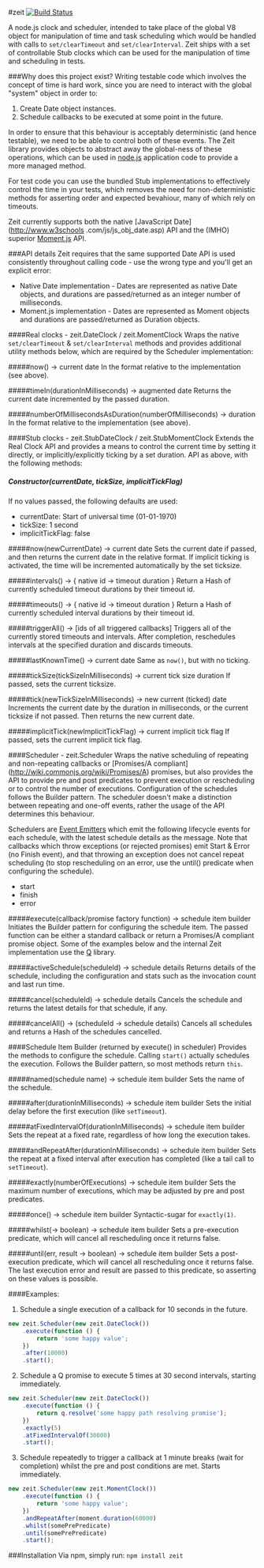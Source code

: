 #zeit  [![Build Status](https://travis-ci.org/daviddenton/zeit.png?branch=master)](https://travis-ci.org/daviddenton/zeit)

A node.js clock and scheduler, intended to take place of the global V8 object for manipulation of time and task scheduling which
would be handled with calls to ```set/clearTimeout``` and ```set/clearInterval```. Zeit ships with a set of controllable Stub clocks
 which can be used for the manipulation of time and scheduling in tests.

###Why does this project exist?
Writing testable code which involves the concept of time is hard work, since you are need to interact with the global "system" object in order to:
1. Create Date object instances.
2. Schedule callbacks to be executed at some point in the future.

In order to ensure that this behaviour is acceptably deterministic (and hence testable),
we need to be able to control both of these events. The Zeit library provides objects to abstract
 away the global-ness of these operations, which can be used in [node.js](http://nodejs.org/) application code to
 provide a more managed method.

For test code you can use the bundled Stub implementations to effectively control the time in
your tests, which removes the need for non-deterministic methods for asserting order and expected bevahiour, many of which rely on timeouts.

Zeit currently supports both the native [JavaScript Date](http://www.w3schools
.com/js/js_obj_date.asp) API and the (IMHO) superior
[Moment.js](http://momentjs.com/) API.

###API details
Zeit requires that the same supported Date API is used consistently throughout calling code - use
the wrong type and you'll get an explicit error:
- Native Date implementation - Dates are represented as native Date objects, and durations are passed/returned as an integer number of milliseconds.
- Moment.js implementation - Dates are represented as Moment objects and durations are passed/returned as Duration objects.

####Real clocks - zeit.DateClock / zeit.MomentClock
Wraps the native ```set/clearTimeout``` & ```set/clearInterval``` methods and  provides
additional utility methods below, which are required by the Scheduler implementation:

#####now() -> current date
In the format relative to the implementation (see above).

#####timeIn(durationInMilliseconds) -> augmented date
Returns the current date incremented by the passed duration.

#####numberOfMillisecondsAsDuration(numberOfMilliseconds) -> duration
In the format relative to the implementation (see above).

####Stub clocks - zeit.StubDateClock / zeit.StubMomentClock
Extends the Real Clock API and provides a means to control the current time by setting it
directly, or implicitly/explicitly ticking by a set duration. API as above, with the following methods:

##### Constructor(currentDate, tickSize, implicitTickFlag)
If no values passed, the following defaults are used:
- currentDate: Start of universal time (01-01-1970)
- tickSize: 1 second
- implicitTickFlag: false

#####now(newCurrentDate) -> current date
Sets the current date if passed, and then returns the current date in the relative format. If
implicit ticking is activated, the time will be incremented automatically by the set ticksize.

#####intervals() -> { native id -> timeout duration }
Return a Hash of currently scheduled timeout durations by their timeout id.

#####timeouts() -> { native id -> timeout duration }
Return a Hash of currently scheduled interval durations by their timeout id.

#####triggerAll() -> [ids of all triggered callbacks]
Triggers all of the currently stored timeouts and intervals. After completion, reschedules intervals at the specified duration and discards timeouts.

#####lastKnownTime() -> current date
Same as ```now()```, but with no ticking.

#####tickSize(tickSizeInMilliseconds) -> current tick size duration
If passed, sets the current ticksize.

#####tick(newTickSizeInMilliseconds) -> new current (ticked) date
Increments the current date by the duration in milliseconds, or the current ticksize if not passed. Then returns the new current date.

#####implicitTick(newImplicitTickFlag) -> current implicit tick flag
If passed, sets the current implicit tick flag.


####Scheduler - zeit.Scheduler
Wraps the native scheduling of repeating and non-repeating callbacks or [Promises/A compliant]
(http://wiki.commonjs.org/wiki/Promises/A) promises, but also provides the API to provide pre and post
predicates to prevent execution or rescheduling or to control the number of executions.
Configuration of the schedules follows the Builder pattern. The scheduler doesn't make a
distinction between repeating and one-off events, rather the usage of the API determines this
behaviour.

Schedulers are [Event Emitters](http://nodejs.org/api/events.html) which emit the following
lifecycle events for each schedule, with the latest schedule details as the message. Note that
callbacks which throw exceptions (or rejected promises) emit Start & Error (no Finish event),
and that throwing an exception does not cancel repeat scheduling (to stop rescheduling on an
error, use the until() predicate when configuring the schedule).
- start
- finish
- error

#####execute(callback/promise factory function) -> schedule item builder
Initiates the Builder pattern for configuring the schedule item. The passed function can be
either a standard callback or return a Promises/A compliant promise object. Some of the examples
below and the internal Zeit implementation use the [Q](http://npmjs.org/package/q) library.

#####activeSchedule(scheduleId) -> schedule details
Returns details of the schedule, including the configuration and stats such as the invocation count and last run time.

#####cancel(scheduleId) -> schedule details
Cancels the schedule and returns the latest details for that schedule, if any.

#####cancelAll() -> (scheduleId -> schedule details)
Cancels all schedules and returns a Hash of the schedules cancelled.

####Schedule Item Builder (returned by execute() in scheduler)
Provides the methods to configure the schedule. Calling ```start()``` actually schedules the execution.
Follows the Builder pattern, so most methods return ```this```.

#####named(schedule name) -> schedule item builder
Sets the name of the schedule.

#####after(durationInMilliseconds) -> schedule item builder
Sets the initial delay before the first execution (like ```setTimeout```).

#####atFixedIntervalOf(durationInMilliseconds) -> schedule item builder
Sets the repeat at a fixed rate, regardless of how long the execution takes.

#####andRepeatAfter(durationInMilliseconds) -> schedule item builder
Sets the repeat at a fixed interval after execution has completed (like a tail call to ```setTimeout```).

#####exactly(numberOfExecutions) -> schedule item builder
Sets the maximum number of executions, which may be adjusted by pre and post predicates.

#####once() -> schedule item builder
Syntactic-sugar for ```exactly(1)```.

#####whilst(-> boolean) -> schedule item builder
Sets a pre-execution predicate, which will cancel all rescheduling once it returns false.

#####until(err, result -> boolean) -> schedule item builder
Sets a post-execution predicate, which will cancel all rescheduling once it returns false. The
last execution error and result are passed to this predicate, so asserting on these values is possible.

####Examples:

1. Schedule a single execution of a callback for 10 seconds in the future.
```javascript
new zeit.Scheduler(new zeit.DateClock())
    .execute(function () {
        return 'some happy value';
    })
    .after(10000)
    .start();
```

2. Schedule a Q promise to execute 5 times at 30 second intervals, starting immediately.
```javascript
new zeit.Scheduler(new zeit.DateClock())
    .execute(function () {
        return q.resolve('some happy path resolving promise');
    })
    .exactly(5)
    .atFixedIntervalOf(30000)
    .start();
```

3. Schedule repeatedly to trigger a callback at 1 minute breaks (wait for completion) whilst the
pre and post conditions are met. Starts immediately.
```javascript
new zeit.Scheduler(new zeit.MomentClock())
    .execute(function () {
        return 'some happy value';
    })
    .andRepeatAfter(moment.duration(60000)
    .whilst(somePrePredicate)
    .until(somePrePredicate)
    .start();
```

###Installation
Via npm, simply run: ```npm install zeit```
